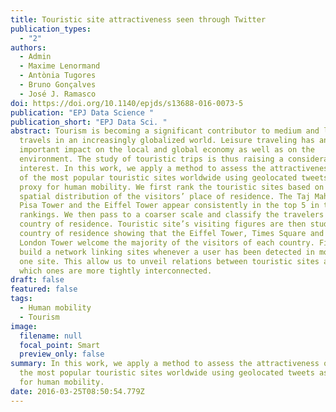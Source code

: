 ```yaml
---
title: Touristic site attractiveness seen through Twitter
publication_types:
  - "2"
authors:
  - Admin
  - Maxime Lenormand
  - Antònia Tugores
  - Bruno Gonçalves
  - José J. Ramasco
doi: https://doi.org/10.1140/epjds/s13688-016-0073-5
publication: "EPJ Data Science "
publication_short: "EPJ Data Sci. "
abstract: Tourism is becoming a significant contributor to medium and long range
  travels in an increasingly globalized world. Leisure traveling has an
  important impact on the local and global economy as well as on the
  environment. The study of touristic trips is thus raising a considerable
  interest. In this work, we apply a method to assess the attractiveness of 20
  of the most popular touristic sites worldwide using geolocated tweets as a
  proxy for human mobility. We first rank the touristic sites based on the
  spatial distribution of the visitors’ place of residence. The Taj Mahal, the
  Pisa Tower and the Eiffel Tower appear consistently in the top 5 in these
  rankings. We then pass to a coarser scale and classify the travelers by
  country of residence. Touristic site’s visiting figures are then studied by
  country of residence showing that the Eiffel Tower, Times Square and the
  London Tower welcome the majority of the visitors of each country. Finally, we
  build a network linking sites whenever a user has been detected in more than
  one site. This allow us to unveil relations between touristic sites and find
  which ones are more tightly interconnected.
draft: false
featured: false
tags:
  - Human mobility
  - Tourism
image:
  filename: null
  focal_point: Smart
  preview_only: false
summary: In this work, we apply a method to assess the attractiveness of 20 of
  the most popular touristic sites worldwide using geolocated tweets as a proxy
  for human mobility.
date: 2016-03-25T08:50:54.779Z
---
```

